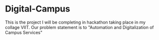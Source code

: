 # Digital-Campus
This is the project I will be completing in hackathon taking place in my collage VIIT. Our problem statement is to "Automation and Digitalization of Campus Services"
